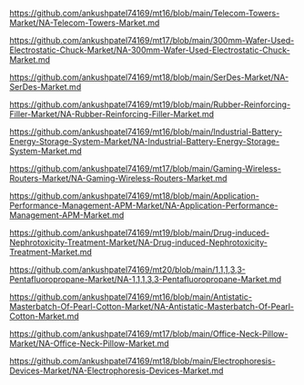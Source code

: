 <p><a href="https://github.com/ankushpatel74169/mt16/blob/main/Telecom-Towers-Market/NA-Telecom-Towers-Market.md">https://github.com/ankushpatel74169/mt16/blob/main/Telecom-Towers-Market/NA-Telecom-Towers-Market.md</a></p><p><a href="https://github.com/ankushpatel74169/mt17/blob/main/300mm-Wafer-Used-Electrostatic-Chuck-Market/NA-300mm-Wafer-Used-Electrostatic-Chuck-Market.md">https://github.com/ankushpatel74169/mt17/blob/main/300mm-Wafer-Used-Electrostatic-Chuck-Market/NA-300mm-Wafer-Used-Electrostatic-Chuck-Market.md</a></p><p><a href="https://github.com/ankushpatel74169/mt18/blob/main/SerDes-Market/NA-SerDes-Market.md">https://github.com/ankushpatel74169/mt18/blob/main/SerDes-Market/NA-SerDes-Market.md</a></p><p><a href="https://github.com/ankushpatel74169/mt19/blob/main/Rubber-Reinforcing-Filler-Market/NA-Rubber-Reinforcing-Filler-Market.md">https://github.com/ankushpatel74169/mt19/blob/main/Rubber-Reinforcing-Filler-Market/NA-Rubber-Reinforcing-Filler-Market.md</a></p><p><a href="https://github.com/ankushpatel74169/mt16/blob/main/Industrial-Battery-Energy-Storage-System-Market/NA-Industrial-Battery-Energy-Storage-System-Market.md">https://github.com/ankushpatel74169/mt16/blob/main/Industrial-Battery-Energy-Storage-System-Market/NA-Industrial-Battery-Energy-Storage-System-Market.md</a></p><p><a href="https://github.com/ankushpatel74169/mt17/blob/main/Gaming-Wireless-Routers-Market/NA-Gaming-Wireless-Routers-Market.md">https://github.com/ankushpatel74169/mt17/blob/main/Gaming-Wireless-Routers-Market/NA-Gaming-Wireless-Routers-Market.md</a></p><p><a href="https://github.com/ankushpatel74169/mt18/blob/main/Application-Performance-Management-APM-Market/NA-Application-Performance-Management-APM-Market.md">https://github.com/ankushpatel74169/mt18/blob/main/Application-Performance-Management-APM-Market/NA-Application-Performance-Management-APM-Market.md</a></p><p><a href="https://github.com/ankushpatel74169/mt19/blob/main/Drug-induced-Nephrotoxicity-Treatment-Market/NA-Drug-induced-Nephrotoxicity-Treatment-Market.md">https://github.com/ankushpatel74169/mt19/blob/main/Drug-induced-Nephrotoxicity-Treatment-Market/NA-Drug-induced-Nephrotoxicity-Treatment-Market.md</a></p><p><a href="https://github.com/ankushpatel74169/mt20/blob/main/1,1,1,3,3-Pentafluoropropane-Market/NA-1,1,1,3,3-Pentafluoropropane-Market.md">https://github.com/ankushpatel74169/mt20/blob/main/1,1,1,3,3-Pentafluoropropane-Market/NA-1,1,1,3,3-Pentafluoropropane-Market.md</a></p><p><a href="https://github.com/ankushpatel74169/mt16/blob/main/Antistatic-Masterbatch-Of-Pearl-Cotton-Market/NA-Antistatic-Masterbatch-Of-Pearl-Cotton-Market.md">https://github.com/ankushpatel74169/mt16/blob/main/Antistatic-Masterbatch-Of-Pearl-Cotton-Market/NA-Antistatic-Masterbatch-Of-Pearl-Cotton-Market.md</a></p><p><a href="https://github.com/ankushpatel74169/mt17/blob/main/Office-Neck-Pillow-Market/NA-Office-Neck-Pillow-Market.md">https://github.com/ankushpatel74169/mt17/blob/main/Office-Neck-Pillow-Market/NA-Office-Neck-Pillow-Market.md</a></p><p><a href="https://github.com/ankushpatel74169/mt18/blob/main/Electrophoresis-Devices-Market/NA-Electrophoresis-Devices-Market.md">https://github.com/ankushpatel74169/mt18/blob/main/Electrophoresis-Devices-Market/NA-Electrophoresis-Devices-Market.md</a></p>
